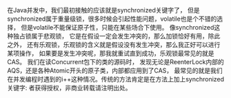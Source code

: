 在Java并发中，我们最初接触的应该就是synchronized关键字了，
但是synchronized属于重量级锁，很多时候会引起性能问题，volatile也是个不错的选择，
但是volatile不能保证原子性，只能在某些场合下使用。
像synchronized这种独占锁属于悲观锁，
它是在假设一定会发生冲突的，那么加锁恰好有用，除此之外，
还有乐观锁，乐观锁的含义就是假设没有发生冲突，那么我正好可以进行某项操作，
如果要是发生冲突呢，那我就重试直到成功，乐观锁最常见的就是CAS。
我们在读Concurrent包下的类的源码时，
发现无论是ReenterLock内部的AQS，还是各种Atomic开头的原子类，内部都应用到了CAS，
最常见的就是我们在并发编程时遇到的i++这种情况。传统的方法肯定是在方法上加上synchronized关键字:
者获得授权，非商业转载请注明出处。
